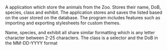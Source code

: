 A application which store the animals from the Zoo. Stores their name, DoB, species, class and exhibit. The application stores and saves the listed based on the user stored on the database. The program includes features such as importing and exporting stylesheets for custom themes. 

Name, species, and exhibit all share similar formatting which is any letter character between 2-25 characters. The class is a selector and the DoB in the MM-DD-YYYY format

